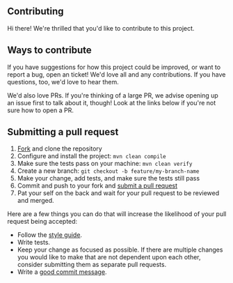 ## Contributing
Hi there! We're thrilled that you'd like to contribute to this project.

## Ways to contribute
If you have suggestions for how this project could be improved, or want to report a bug, open an ticket! We'd love all and any contributions. If you have questions, too, we'd love to hear them.

We'd also love PRs. If you're thinking of a large PR, we advise opening up an issue first to talk about it, though! Look at the links below if you're not sure how to open a PR.

## Submitting a pull request
1. [Fork][fork-url] and clone the repository
0. Configure and install the project: `mvn clean compile`
0. Make sure the tests pass on your machine: `mvn clean verify`
0. Create a new branch: `git checkout -b feature/my-branch-name`
0. Make your change, add tests, and make sure the tests still pass
0. Commit and push to your fork and [submit a pull request][create-pr-url]
0. Pat your self on the back and wait for your pull request to be reviewed and merged.

Here are a few things you can do that will increase the likelihood of your pull request being accepted:

- Follow the [style guide][style-guide-url].
- Write tests.
- Keep your change as focused as possible. If there are multiple changes you would like to make that are not dependent upon each other, consider submitting them as separate pull requests.
- Write a [good commit message][good-commit-message-url].

[fork-url]: https://stash.backbase.com/projects/STREAM/repos/stream-examples?fork
[create-pr-url]: https://stash.backbase.com/projects/STREAM/repos/stream-examples/pull-requests?create
[style-guide-url]: https://stash.backbase.com/projects/BACKEND/repos/styleguide/browse
[good-commit-message-url]: http://tbaggery.com/2008/04/19/a-note-about-git-commit-messages.html